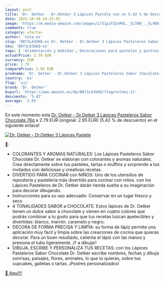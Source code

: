 ```yaml
---
layout: post
title: 'Dr. Oetker - Dr.Oetker 3 Lápices Pastele con un 5.42 % de descuento'
date: 2021-10-30 14:25:55
image: 'https://m.media-amazon.com/images/I/51piFZasMdL._SL500_._SL400_.jpg'
comments: true
category: ofertas
author: 'tole.es'
slug: 'B071L63GKQ-es Dr. Oetker - Dr.Oetker 3 Lápices Pasteleros Sabor...'
sku: 'B071L63GKQ-es'
tags: [ 'Alimentación y bebidas','Decoraciones para pasteles y postres','Productos para cocina y repostería','chocolate','dr','dr. oetker','oetker', ]
actualPrice: 2.79 EUR
currency: EUR
price: 2.79
comparePrice: 2.95 EUR
prodname: 'Dr. Oetker - Dr.Oetker 3 Lápices Pasteleros Sabor Chocolate  76g'
country: 'es'
flag: '🇪🇸'
brand: 'Dr. Oetker'
buyurl: 'https://www.amazon.es/dp/B071L63GKQ/?tag=tolees-21'
descuento: '5.42'
average: '2.65'
---
```


En este momento está [Dr. Oetker - Dr.Oetker 3 Lápices Pasteleros Sabor Chocolate  76g](https://www.amazon.es/dp/B071L63GKQ/?tag=tolees-21) a 2.79 EUR (original: 2.95 EUR) (5.42 %  de descuento) en el siguiente enlace!

[![Dr. Oetker - Dr.Oetker 3 Lápices Pastele](https://m.media-amazon.com/images/I/51piFZasMdL._SL500_._SL400_.jpg)](https://www.amazon.es/dp/B071L63GKQ/?tag=tolees-21)

🔎:

- COLORANTES Y AROMAS NATURALES: Los Lápices Pasteleros Sabor Chocolate Dr. Oetker se elaboran con colorantes y aromas naturales. Crea directamente sobre tus pasteles, tartas o muffins y sorprende a tus invitados con deliciosas y creativas recetas.
- DIVERTIDO PARA COCINAR con NIÑOS: Uno de los utensilios de repostería y pastelería más divertido para cocinar con niños. con los Lápices Pasteleros de Dr. Oetker darán rienda suelta a su imaginación para decorar dibujando.
- Instrucciones para su uso adecuado: Conservar en un lugar fresco y seco
- 4 TONALIDADES SABOR a CHOCOLATE: Estos lápices de Dr. Oetker tienen un dulce sabor a chocolate y vienen en cuatro colores que podrás combinar a tu gusto para que tus recetas luzcan apetecibles y divertidas: blanco, marrón. caramelo y negro.
- DECORA DE FORMA PRECISA Y LIMPIA: su forma de lápiz permite una aplicación muy fácil y limpia sobre las creaciones de cocina que quieras decorar. Para un buen resultado, calienta el lápiz con las manos y presiona el tubo ligeramente. ¡Y a dibujar!
- DIBUJA, ESCRIBE Y PERSONALIZA TUS RECETAS: con los Lápices Pasteleros Sabor Chocolate Dr. Oetker escribe nombres, fechas y dibuja sonrisas, paisajes, flores, animales, lo que tú quieras, sobre tus cupcakes, galletas o tartas. ¡Postres personalizados!

[🛒 Aquí!!!](https://www.amazon.es/dp/B071L63GKQ/?tag=tolees-21)
